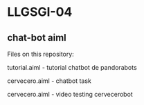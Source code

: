 # LLGSGI-04
## chat-bot aiml

Files on this repository: 

tutorial.aiml - tutorial chatbot de pandorabots

cervecero.aiml - chatbot task

cervecero.aiml - video testing cervecerobot
